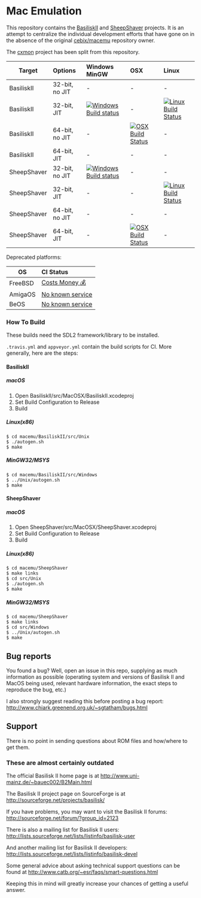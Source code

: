 # Mac Emulation

This repository contains the [BasiliskII](BasiliskII/) and [SheepShaver](SheepShaver/) projects.  It is an attempt to centralize the individual development efforts that have gone on in the absence of the original [cebix/macemu](https://github.com/cebix/macemu) repository owner.

The [cxmon](https://github.com/emaculation/cxmon) project has been split from this repository.

Target      | Options      | Windows MinGW | OSX  | Linux
------------|:-------------|:--------------|:-----|:------
BasiliskII  |32-bit, no JIT| - | - | -
BasiliskII  |32-bit, JIT   |[![Windows Build status](https://ci.appveyor.com/api/projects/status/k47o17u31v1xh175/branch/master?svg=true)](https://ci.appveyor.com/project/ianfixes/macemu) | - | [![Linux Build Status](http://badges.herokuapp.com/travis/emaculation/macemu?env=BADGE=linux-basiliskii&label=build&branch=master)](https://travis-ci.org/emaculation/macemu)
BasiliskII  |64-bit, no JIT| - | [![OSX Build Status](http://badges.herokuapp.com/travis/emaculation/macemu?env=BADGE=osx-basiliskii&label=build&branch=master)](https://travis-ci.org/emaculation/macemu) | -
BasiliskII  |64-bit, JIT   | - | - | -
SheepShaver |32-bit, no JIT|[![Windows Build status](https://ci.appveyor.com/api/projects/status/k47o17u31v1xh175/branch/master?svg=true)](https://ci.appveyor.com/project/ianfixes/macemu) | - | -
SheepShaver |32-bit, JIT   | - | - | [![Linux Build Status](http://badges.herokuapp.com/travis/emaculation/macemu?env=BADGE=linux-sheepshaver&label=build&branch=master)](https://travis-ci.org/emaculation/macemu)
SheepShaver |64-bit, no JIT| - | - | -
SheepShaver |64-bit, JIT   | - | [![OSX Build Status](http://badges.herokuapp.com/travis/emaculation/macemu?env=BADGE=osx-sheepshaver&label=build&branch=master)](https://travis-ci.org/emaculation/macemu) | -


Deprecated platforms:

OS       | CI Status
---------|:---------
FreeBSD  | [Costs Money 💰](https://cirrus-ci.org/pricing/)
AmigaOS  | [No known service](https://github.com/emaculation/macemu/issues/81)
BeOS     | [No known service](https://github.com/emaculation/macemu/issues/82)


### How To Build

These builds need the SDL2 framework/library to be installed.

`.travis.yml` and `appveyor.yml` contain the build scripts for CI.  More generally, here are the steps:

#### BasiliskII
##### macOS
1. Open BasiliskII/src/MacOSX/BasiliskII.xcodeproj
1. Set Build Configuration to Release
1. Build

##### Linux(x86)
```
$ cd macemu/BasiliskII/src/Unix
$ ./autogen.sh
$ make
```
##### MinGW32/MSYS
```
$ cd macemu/BasiliskII/src/Windows
$ ../Unix/autogen.sh
$ make
```
#### SheepShaver
##### macOS
1. Open SheepShaver/src/MacOSX/SheepShaver.xcodeproj
1. Set Build Configuration to Release
1. Build

##### Linux(x86)
```
$ cd macemu/SheepShaver
$ make links
$ cd src/Unix
$ ./autogen.sh
$ make
```
##### MinGW32/MSYS
```
$ cd macemu/SheepShaver
$ make links
$ cd src/Windows
$ ../Unix/autogen.sh
$ make
```


## Bug reports

You found a bug? Well, open an issue in this repo, supplying as much information as possible (operating system and versions of Basilisk II and MacOS being used, relevant hardware information, the exact steps to reproduce the bug, etc.)

I also strongly suggest reading this before posting a bug report:
http://www.chiark.greenend.org.uk/~sgtatham/bugs.html


## Support

There is no point in sending questions about ROM files and how/where to get them.


### These are almost certainly outdated

The official Basilisk II home page is at
http://www.uni-mainz.de/~bauec002/B2Main.html

The Basilisk II project page on SourceForge is at
http://sourceforge.net/projects/basilisk/

If you have problems, you may want to visit the Basilisk II forums:
http://sourceforge.net/forum/?group_id=2123

There is also a mailing list for Basilisk II users:
http://lists.sourceforge.net/lists/listinfo/basilisk-user

And another mailing list for Basilisk II developers:
http://lists.sourceforge.net/lists/listinfo/basilisk-devel

Some general advice about asking technical support questions can be found at
http://www.catb.org/~esr/faqs/smart-questions.html

Keeping this in mind will greatly increase your chances of getting a useful answer.
